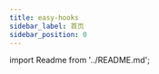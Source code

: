 ```yaml
---
title: easy-hooks
sidebar_label: 首页
sidebar_position: 0
---
```


import Readme from '../README.md';

<Readme />
